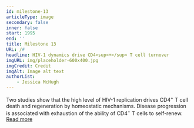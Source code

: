 ```yaml
---
id: milestone-13
articleType: image
secondary: false
inner: false
start: 1995
end: ''
title: Milestone 13
URL: /#
headline: HIV-1 dynamics drive CD4<sup>+</sup> T cell turnover
imgURL: img/placeholder-600x400.jpg
imgCredit: Credit
imgAlt: Image alt text
authorList:
    - Jessica McHugh
---
```

Two studies show that the high level of HIV-1 replication drives CD4<sup>+</sup> T cell death and regeneration by homeostatic mechanisms. Disease progression is associated with exhaustion of the ability of CD4<sup>+</sup> T cells to self-renew. <a href="#">Read more</a>